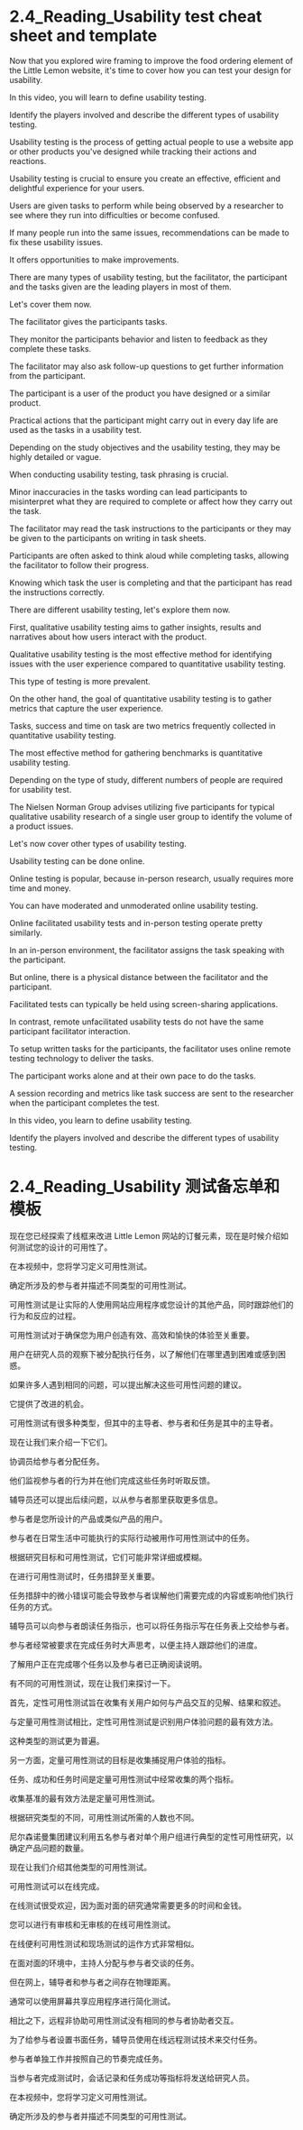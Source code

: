 # 2.4_Reading_Usability test cheat sheet and template
Now that you explored wire framing to improve the food ordering element of the Little Lemon website, it's time to cover how you can test your design for usability.

In this video, you will learn to define usability testing.

Identify the players involved and describe the different types of usability testing.

Usability testing is the process of getting actual people to use a website app or other products you've designed while tracking their actions and reactions.

Usability testing is crucial to ensure you create an effective, efficient and delightful experience for your users.

Users are given tasks to perform while being observed by a researcher to see where they run into difficulties or become confused.

If many people run into the same issues, recommendations can be made to fix these usability issues.

It offers opportunities to make improvements.

There are many types of usability testing, but the facilitator, the participant and the tasks given are the leading players in most of them.

Let's cover them now.

The facilitator gives the participants tasks.

They monitor the participants behavior and listen to feedback as they complete these tasks.

The facilitator may also ask follow-up questions to get further information from the participant.

The participant is a user of the product you have designed or a similar product.

Practical actions that the participant might carry out in every day life are used as the tasks in a usability test.

Depending on the study objectives and the usability testing, they may be highly detailed or vague.

When conducting usability testing, task phrasing is crucial.

Minor inaccuracies in the tasks wording can lead participants to misinterpret what they are required to complete or affect how they carry out the task.

The facilitator may read the task instructions to the participants or they may be given to the participants on writing in task sheets.

Participants are often asked to think aloud while completing tasks, allowing the facilitator to follow their progress.

Knowing which task the user is completing and that the participant has read the instructions correctly.

There are different usability testing, let's explore them now.

First, qualitative usability testing aims to gather insights, results and narratives about how users interact with the product.

Qualitative usability testing is the most effective method for identifying issues with the user experience compared to quantitative usability testing.

This type of testing is more prevalent.

On the other hand, the goal of quantitative usability testing is to gather metrics that capture the user experience.

Tasks, success and time on task are two metrics frequently collected in quantitative usability testing.

The most effective method for gathering benchmarks is quantitative usability testing.

Depending on the type of study, different numbers of people are required for usability test.

The Nielsen Norman Group advises utilizing five participants for typical qualitative usability research of a single user group to identify the volume of a product issues.

Let's now cover other types of usability testing.

Usability testing can be done online.

Online testing is popular, because in-person research, usually requires more time and money.

You can have moderated and unmoderated online usability testing.

Online facilitated usability tests and in-person testing operate pretty similarly.

In an in-person environment, the facilitator assigns the task speaking with the participant.

But online, there is a physical distance between the facilitator and the participant.

Facilitated tests can typically be held using screen-sharing applications.

In contrast, remote unfacilitated usability tests do not have the same participant facilitator interaction.

To setup written tasks for the participants, the facilitator uses online remote testing technology to deliver the tasks.

The participant works alone and at their own pace to do the tasks.

A session recording and metrics like task success are sent to the researcher when the participant completes the test.

In this video, you learn to define usability testing.

Identify the players involved and describe the different types of usability testing.

# 2.4_Reading_Usability 测试备忘单和模板
现在您已经探索了线框来改进 Little Lemon 网站的订餐元素，现在是时候介绍如何测试您的设计的可用性了。

在本视频中，您将学习定义可用性测试。

确定所涉及的参与者并描述不同类型的可用性测试。

可用性测试是让实际的人使用网站应用程序或您设计的其他产品，同时跟踪他们的行为和反应的过程。

可用性测试对于确保您为用户创造有效、高效和愉快的体验至关重要。

用户在研究人员的观察下被分配执行任务，以了解他们在哪里遇到困难或感到困惑。

如果许多人遇到相同的问题，可以提出解决这些可用性问题的建议。

它提供了改进的机会。

可用性测试有很多种类型，但其中的主导者、参与者和任务是其中的主导者。

现在让我们来介绍一下它们。

协调员给参与者分配任务。

他们监视参与者的行为并在他们完成这些任务时听取反馈。

辅导员还可以提出后续问题，以从参与者那里获取更多信息。

参与者是您所设计的产品或类似产品的用户。

参与者在日常生活中可能执行的实际行动被用作可用性测试中的任务。

根据研究目标和可用性测试，它们可能非常详细或模糊。

在进行可用性测试时，任务措辞至关重要。

任务措辞中的微小错误可能会导致参与者误解他们需要完成的内容或影响他们执行任务的方式。

辅导员可以向参与者朗读任务指示，也可以将任务指示写在任务表上交给参与者。

参与者经常被要求在完成任务时大声思考，以便主持人跟踪他们的进度。

了解用户正在完成哪个任务以及参与者已正确阅读说明。

有不同的可用性测试，现在让我们来探讨一下。

首先，定性可用性测试旨在收集有关用户如何与产品交互的见解、结果和叙述。

与定量可用性测试相比，定性可用性测试是识别用户体验问题的最有效方法。

这种类型的测试更为普遍。

另一方面，定量可用性测试的目标是收集捕捉用户体验的指标。

任务、成功和任务时间是定量可用性测试中经常收集的两个指标。

收集基准的最有效方法是定量可用性测试。

根据研究类型的不同，可用性测试所需的人数也不同。

尼尔森诺曼集团建议利用五名参与者对单个用户组进行典型的定性可用性研究，以确定产品问题的数量。

现在让我们介绍其他类型的可用性测试。

可用性测试可以在线完成。

在线测试很受欢迎，因为面对面的研究通常需要更多的时间和金钱。

您可以进行有审核和无审核的在线可用性测试。

在线便利可用性测试和现场测试的运作方式非常相似。

在面对面的环境中，主持人分配与参与者交谈的任务。

但在网上，辅导者和参与者之间存在物理距离。

通常可以使用屏幕共享应用程序进行简化测试。

相比之下，远程非协助可用性测试没有相同的参与者协助者交互。

为了给参与者设置书面任务，辅导员使用在线远程测试技术来交付任务。

参与者单独工作并按照自己的节奏完成任务。

当参与者完成测试时，会话记录和任务成功等指标将发送给研究人员。

在本视频中，您将学习定义可用性测试。

确定所涉及的参与者并描述不同类型的可用性测试。